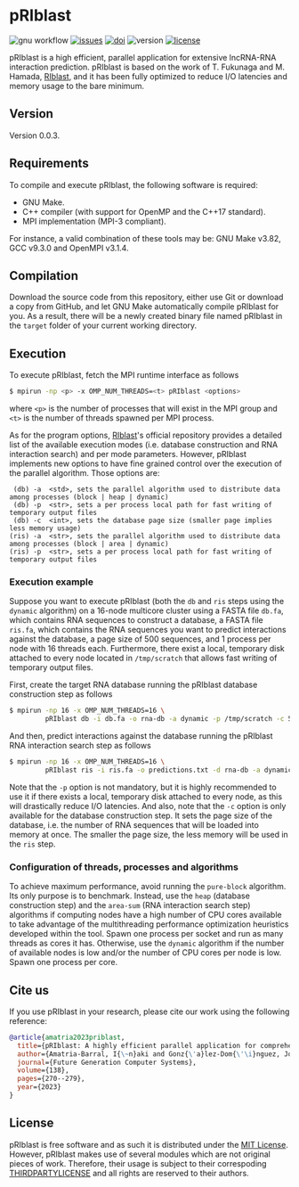 # pRIblast
![gnu workflow](https://img.shields.io/github/actions/workflow/status/UDC-GAC/pRIblast/compile-gnu.yml?label=gnu)
[![issues](https://img.shields.io/github/issues/UDC-GAC/pato)](https://github.com/UDC-GAC/pRIblast/issues)
[![doi](https://img.shields.io/badge/doi-j.future.2022.08.014-blue)](https://doi.org/10.1016/j.future.2022.08.014)
![version](https://img.shields.io/badge/release-v0.0.3-blue)
[![license](https://img.shields.io/badge/license-MIT-blue)](LICENSE)

pRIblast is a high efficient, parallel application for extensive lncRNA-RNA interaction prediction. pRIblast is based on the work of T. Fukunaga and M. Hamada, [RIblast](https://github.com/fukunagatsu/RIblast/), and it has been fully optimized to reduce I/O latencies and memory usage to the bare minimum.

## Version
Version 0.0.3.

## Requirements
To compile and execute pRIblast, the following software is required:
* GNU Make.
* C++ compiler (with support for OpenMP and the C++17 standard).
* MPI implementation (MPI-3 compliant).

For instance, a valid combination of these tools may be: GNU Make v3.82, GCC v9.3.0 and OpenMPI v3.1.4.

## Compilation
Download the source code from this repository, either use Git or download a copy from GitHub, and let GNU Make automatically compile pRIblast for you. As a result, there will be a newly created binary file named pRIblast in the `target` folder of your current working directory.

## Execution
To execute pRIblast, fetch the MPI runtime interface as follows
```bash
$ mpirun -np <p> -x OMP_NUM_THREADS=<t> pRIblast <options>
```
where `<p>` is the number of processes that will exist in the MPI group and `<t>` is the number of threads spawned per MPI process.

As for the program options, [RIblast](https://github.com/fukunagatsu/RIblast/)'s official repository provides a detailed list of the available execution modes (i.e. database construction and RNA interaction search) and per mode parameters. However, pRIblast implements new options to have fine grained control over the execution of the parallel algorithm. Those options are:
```
 (db) -a  <std>, sets the parallel algorithm used to distribute data among processes (block | heap | dynamic)
 (db) -p  <str>, sets a per process local path for fast writing of temporary output files
 (db) -c  <int>, sets the database page size (smaller page implies less memory usage)
(ris) -a  <str>, sets the parallel algorithm used to distribute data among processes (block | area | dynamic)
(ris) -p  <str>, sets a per process local path for fast writing of temporary output files
```

### Execution example
Suppose you want to execute pRIblast (both the `db` and `ris` steps using the `dynamic` algorithm) on a 16-node multicore cluster using a FASTA file `db.fa`, which contains RNA sequences to construct a database, a FASTA file `ris.fa`, which contains the RNA sequences you want to predict interactions against the database, a page size of 500 sequences, and 1 process per node with 16 threads each. Furthermore, there exist a local, temporary disk attached to every node located in `/tmp/scratch` that allows fast writing of temporary output files.

First, create the target RNA database running the pRIblast database construction step as follows
```bash
$ mpirun -np 16 -x OMP_NUM_THREADS=16 \
         pRIblast db -i db.fa -o rna-db -a dynamic -p /tmp/scratch -c 500
```
And then, predict interactions against the database running the pRIblast RNA interaction search step as follows
```bash
$ mpirun -np 16 -x OMP_NUM_THREADS=16 \
         pRIblast ris -i ris.fa -o predictions.txt -d rna-db -a dynamic -p /tmp/scratch
```

Note that the `-p` option is not mandatory, but it is highly recommended to use it if there exists a local, temporary disk attached to every node, as this will drastically reduce I/O latencies. And also, note that the `-c` option is only available for the database construction step. It sets the page size of the database, i.e. the number of RNA sequences that will be loaded into memory at once. The smaller the page size, the less memory will be used in the `ris` step.

### Configuration of threads, processes and algorithms
To achieve maximum performance, avoid running the `pure-block` algorithm. Its only purpose is to benchmark. Instead, use the `heap` (database construction step) and the `area-sum` (RNA interaction search step) algorithms if computing nodes have a high number of CPU cores available to take advantage of the multithreading performance optimization heuristics developed within the tool. Spawn one process per socket and run as many threads as cores it has. Otherwise, use the `dynamic` algorithm if the number of available nodes is low and/or the number of CPU cores per node is low. Spawn one process per core.

## Cite us
If you use pRIblast in your research, please cite our work using the following reference:
```bibtex
@article{amatria2023priblast,
  title={pRIblast: A highly efficient parallel application for comprehensive {lncRNA--RNA} interaction prediction},
  author={Amatria-Barral, I{\~n}aki and Gonz{\'a}lez-Dom{\'\i}nguez, Jorge and Touri{\~n}o, Juan},
  journal={Future Generation Computer Systems},
  volume={138},
  pages={270--279},
  year={2023}
}
```

## License
pRIblast is free software and as such it is distributed under the [MIT License](LICENSE). However, pRIblast makes use of several modules which are not original pieces of work. Therefore, their usage is subject to their correspoding [THIRDPARTYLICENSE](THIRDPARTYLICENSES) and all rights are reserved to their authors.
